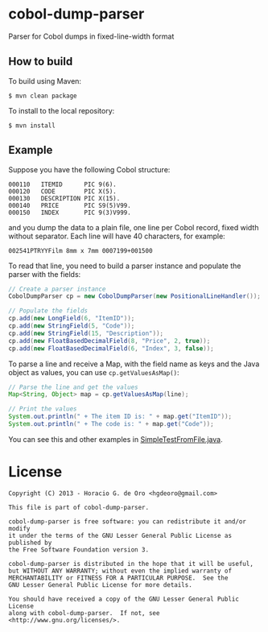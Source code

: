 cobol-dump-parser
=================

Parser for Cobol dumps in fixed-line-width format

## How to build

To build using Maven:

    $ mvn clean package

To install to the local repository:

    $ mvn install


## Example

Suppose you have the following Cobol structure:

```cobol
000110   ITEMID      PIC 9(6).
000120   CODE        PIC X(5).
000130   DESCRIPTION PIC X(15).
000140   PRICE       PIC S9(5)V99.
000150   INDEX       PIC 9(3)V999.
```

and you dump the data to a plain file, one line per Cobol record, fixed width without separator. Each line will have 40 characters, for example:

    002541PTRYYFilm 8mm x 7mm 0007199+001500

To read that line, you need to build a parser instance and populate the parser with the fields:

```java
// Create a parser instance
CobolDumpParser cp = new CobolDumpParser(new PositionalLineHandler());

// Populate the fields
cp.add(new LongField(6, "ItemID"));
cp.add(new StringField(5, "Code"));
cp.add(new StringField(15, "Description"));
cp.add(new FloatBasedDecimalField(8, "Price", 2, true));
cp.add(new FloatBasedDecimalField(6, "Index", 3, false));
```

To parse a line and receive a Map, with the field name as keys and the Java object as values, you can use `cp.getValuesAsMap()`:

```java
// Parse the line and get the values
Map<String, Object> map = cp.getValuesAsMap(line);

// Print the values
System.out.println(" + The item ID is: " + map.get("ItemID"));
System.out.println(" + The code is: " + map.get("Code"));
```

You can see this and other examples in [SimpleTestFromFile.java](src/test/java/ar/com/datatsunami/bigdata/cobol/SimpleTestFromFile.java).

<!--

## Hadoop

To avoid converting to String(), and use Hadoop's Text instances:

	// Taken from src/test/java/ar/com/datatsunami/bigdata/cobol/linehandler/PositionalLineHandlerForHadoopTest.java

	// setup() { ... }
	
	Text OUTPUT_KEY = new Text();
	Text OUTPUT_VALUE = new Text();
	
	int cobolFieldWithKey = cp.getFieldIndexFromFieldName("Code");
	int cobolFieldWithValue = cp.getFieldIndexFromFieldName("Description");
	
	// map() { ... }
	
	Text inputValue = LineHandlerTestUtils.line1AsText;
	
	cp.copyValueToText(inputValue, cobolFieldWithKey, OUTPUT_KEY);
	cp.copyValueToText(inputValue, cobolFieldWithValue, OUTPUT_VALUE);

TODO: add example with `PositionalLineHandler` + `CobolDumpParser.getItemsValues()`


## Performance

Using `CobolDumpParser.getItemsWithLabels()` I've processed a dump with 45.000.000 lines (> 8GB) and took 6 minutes.

Using `PositionalLineHandler` and `CobolDumpParser.getItemsValues()` I've processed the same dump (45.000.000 lines) and took 3 minutes 45 seconds.

TODO: check performance of `copyItemsValuesByFieldIndexes(Text text, int[] fieldIndexes, Text[] out)`. That method uses Text's byte[] buffers, avoiding converting to String.

-->

# License

    Copyright (C) 2013 - Horacio G. de Oro <hgdeoro@gmail.com>

    This file is part of cobol-dump-parser.

    cobol-dump-parser is free software: you can redistribute it and/or modify
    it under the terms of the GNU Lesser General Public License as published by
    the Free Software Foundation version 3.

    cobol-dump-parser is distributed in the hope that it will be useful,
    but WITHOUT ANY WARRANTY; without even the implied warranty of
    MERCHANTABILITY or FITNESS FOR A PARTICULAR PURPOSE.  See the
    GNU Lesser General Public License for more details.

    You should have received a copy of the GNU Lesser General Public License
    along with cobol-dump-parser.  If not, see <http://www.gnu.org/licenses/>.

